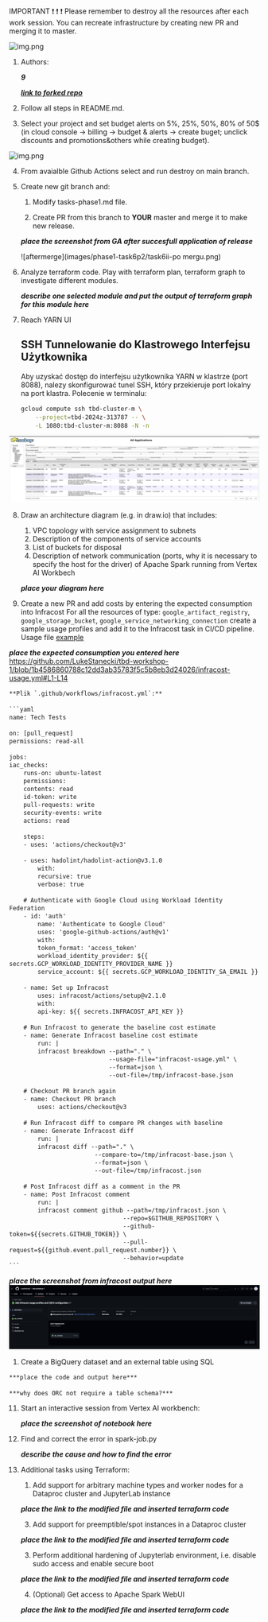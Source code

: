 IMPORTANT ❗ ❗ ❗ Please remember to destroy all the resources after each work session. You can recreate infrastructure by creating new PR and merging it to master.
  
![img.png](doc/figures/destroy.png)

1. Authors:

   ***9***

   ***[link to forked repo](https://github.com/LukeStanecki/tbd-workshop-1)***
   
2. Follow all steps in README.md.

3. Select your project and set budget alerts on 5%, 25%, 50%, 80% of 50$ (in cloud console -> billing -> budget & alerts -> create buget; unclick discounts and promotions&others while creating budget).

  ![img.png](doc/figures/discounts.png)

4. From avaialble Github Actions select and run destroy on main branch.
   
5. Create new git branch and:
    1. Modify tasks-phase1.md file.
    
    2. Create PR from this branch to **YOUR** master and merge it to make new release. 

    
    ***place the screenshot from GA after succesfull application of release***

    ![aftermerge](images/phase1-task6p2/task6ii-po mergu.png)

6. Analyze terraform code. Play with terraform plan, terraform graph to investigate different modules.

    ***describe one selected module and put the output of terraform graph for this module here***
   
7. Reach YARN UI
   
   ## SSH Tunnelowanie do Klastrowego Interfejsu Użytkownika

    Aby uzyskać dostęp do interfejsu użytkownika YARN w klastrze (port 8088), nalezy skonfigurować tunel SSH, który przekieruje port lokalny na port klastra. Polecenie w terminalu:

    ```bash
    gcloud compute ssh tbd-cluster-m \
        --project=tbd-2024z-313787 -- \
        -L 1080:tbd-cluster-m:8088 -N -n
    ```

![yarnui.png](images/yarnui/yarnui.png)
   
8.  Draw an architecture diagram (e.g. in draw.io) that includes:
    1. VPC topology with service assignment to subnets
    2. Description of the components of service accounts
    3. List of buckets for disposal
    4. Description of network communication (ports, why it is necessary to specify the host for the driver) of Apache Spark running from Vertex AI Workbech
  
    ***place your diagram here***

9.  Create a new PR and add costs by entering the expected consumption into Infracost
For all the resources of type: `google_artifact_registry`, `google_storage_bucket`, `google_service_networking_connection`
create a sample usage profiles and add it to the Infracost task in CI/CD pipeline. Usage file [example](https://github.com/infracost/infracost/blob/master/infracost-usage-example.yml) 

   ***place the expected consumption you entered here***
    https://github.com/LukeStanecki/tbd-workshop-1/blob/1b4586860788c12dd3ab35783f5c5b8eb3d24026/infracost-usage.yml#L1-L14 


    **Plik `.github/workflows/infracost.yml`:**

    ```yaml
    name: Tech Tests

    on: [pull_request]
    permissions: read-all

    jobs:
    iac_checks:
        runs-on: ubuntu-latest
        permissions:
        contents: read
        id-token: write
        pull-requests: write
        security-events: write
        actions: read

        steps:
        - uses: 'actions/checkout@v3'

        - uses: hadolint/hadolint-action@v3.1.0
            with:
            recursive: true
            verbose: true

        # Authenticate with Google Cloud using Workload Identity Federation
        - id: 'auth'
            name: 'Authenticate to Google Cloud'
            uses: 'google-github-actions/auth@v1'
            with:
            token_format: 'access_token'
            workload_identity_provider: ${{ secrets.GCP_WORKLOAD_IDENTITY_PROVIDER_NAME }}
            service_account: ${{ secrets.GCP_WORKLOAD_IDENTITY_SA_EMAIL }}

        - name: Set up Infracost
            uses: infracost/actions/setup@v2.1.0
            with:
            api-key: ${{ secrets.INFRACOST_API_KEY }}

        # Run Infracost to generate the baseline cost estimate
        - name: Generate Infracost baseline cost estimate
            run: |
            infracost breakdown --path="." \
                                --usage-file="infracost-usage.yml" \
                                --format=json \
                                --out-file=/tmp/infracost-base.json

        # Checkout PR branch again
        - name: Checkout PR branch
            uses: actions/checkout@v3

        # Run Infracost diff to compare PR changes with baseline
        - name: Generate Infracost diff
            run: |
            infracost diff --path="." \
                            --compare-to=/tmp/infracost-base.json \
                            --format=json \
                            --out-file=/tmp/infracost.json

        # Post Infracost diff as a comment in the PR
        - name: Post Infracost comment
            run: |
            infracost comment github --path=/tmp/infracost.json \
                                    --repo=$GITHUB_REPOSITORY \
                                    --github-token=${{secrets.GITHUB_TOKEN}} \
                                    --pull-request=${{github.event.pull_request.number}} \
                                    --behavior=update
    ```
    
   ***place the screenshot from infracost output here***
   ![infracost commit](images/infracost/infracost-iac-checks.png)

1.   Create a BigQuery dataset and an external table using SQL
    
    ***place the code and output here***
   
    ***why does ORC not require a table schema?***

  
11. Start an interactive session from Vertex AI workbench:

    ***place the screenshot of notebook here***
   
12. Find and correct the error in spark-job.py

    ***describe the cause and how to find the error***

13. Additional tasks using Terraform:

    1. Add support for arbitrary machine types and worker nodes for a Dataproc cluster and JupyterLab instance

    ***place the link to the modified file and inserted terraform code***
    
    3. Add support for preemptible/spot instances in a Dataproc cluster

    ***place the link to the modified file and inserted terraform code***
    
    3. Perform additional hardening of Jupyterlab environment, i.e. disable sudo access and enable secure boot
    
    ***place the link to the modified file and inserted terraform code***

    4. (Optional) Get access to Apache Spark WebUI

    ***place the link to the modified file and inserted terraform code***
